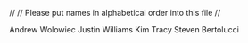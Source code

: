 //
// Please put names in alphabetical order into this file
//

Andrew Wolowiec
Justin Williams
Kim Tracy
Steven Bertolucci
